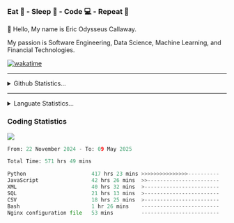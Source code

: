 <h3>Eat 🍴 - Sleep 🛌 - Code 💻 - Repeat 🔁</h3>

👋 Hello, My name is Eric Odysseus Callaway.

My passion is Software Engineering, Data Science, Machine Learning, and Financial Technologies.

[![wakatime](https://wakatime.com/badge/user/6717695f-6a13-47e3-aa16-c813e12c0985.svg)](https://wakatime.com/@6717695f-6a13-47e3-aa16-c813e12c0985)
<hr>
<details>
  <summary>
    Github Statistics...
  </summary>
    <p align="center">
      <img src="https://github-readme-stats.vercel.app/api?username=EricCallaway&show_icons=true"/>
    </p>
</details>
</hr>

<hr>
<details>
  <summary>
    Languate Statistics...
  </summary>
    <p align="center">
      <img src="https://wakatime.com/share/@Odysseus/6fc7c863-6fba-4e57-a6af-ed1f2fa8d560.svg"/>
    </p>
</details>
</hr>


<h3>Coding Statistics</h3>
<img src="https://wakatime.com/share/@Odysseus/5e02c832-9cc5-49a3-8f4c-bd2647d78fca.svg"/>
<!--START_SECTION:waka-->

```python
From: 22 November 2024 - To: 09 May 2025

Total Time: 571 hrs 49 mins

Python                     417 hrs 23 mins >>>>>>>>>>>>>>>----------   61.00 %
JavaScript                 42 hrs 26 mins  >>-----------------------   06.20 %
XML                        40 hrs 32 mins  >------------------------   05.92 %
SQL                        21 hrs 13 mins  >------------------------   03.10 %
CSV                        18 hrs 25 mins  >------------------------   02.69 %
Bash                       1 hr 26 mins    -------------------------   00.21 %
Nginx configuration file   53 mins         -------------------------   00.13 %
```

<!--END_SECTION:waka-->
